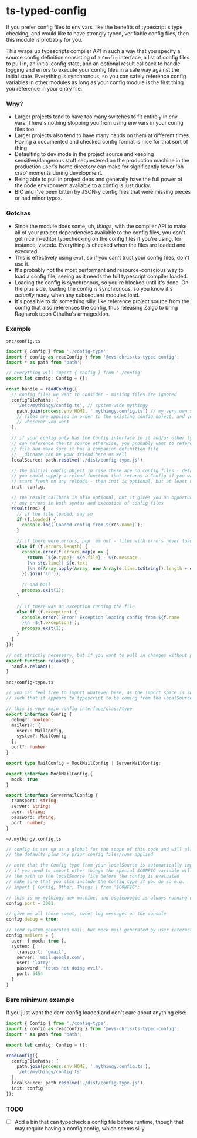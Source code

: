 # ts-typed-config

If you prefer config files to env vars, like the benefits of typescript's type checking, and would like to have strongly typed, verifiable config files, then this module is probably for you.

This wraps up typescripts compiler API in such a way that you specify a source config definition consisting of a `Config` interface, a list of config files to pull in, an initial config state, and an optional result callback to handle logging and errors to execute your config files in a safe way against the initial state. Everything is synchronous, so you can safely reference config variables in other modules as long as your config module is the first thing you reference in your entry file.

### Why?

* Larger projects tend to have too many switches to fit entirely in env vars. There's nothing stopping you from using env vars in your config files too.
* Larger projects also tend to have many hands on them at different times. Having a documented and checked config format is nice for that sort of thing.
* Defaulting to dev mode in the project source and keeping sensitive/dangerous stuff sequestered on the production machine in the production user's home directory can make for significantly fewer 'oh crap' moments during development.
* Being able to pull in project deps and generally have the full power of the node environment available to a config is just ducky.
* BIC and I've been bitten by JSON-y config files that were missing pieces or had minor typos.

### Gotchas

* Since the module does some, uh, _things_, with the compiler API to make all of your project dependencies available to the config files, you don't get nice in-editor typechecking on the config files if you're using, for instance, vscode. Everything _is_ checked when the files are loaded and executed.
* This is effectively using `eval`, so if you can't trust your config files, don't use it.
* It's probably not the most performant and resource-conscious way to load a config file, seeing as it needs the full typescript compiler loaded.
* Loading the config is synchronous, so you're blocked until it's done. On the plus side, loading the config is synchronous, so you know it's _actually_ ready when any subsequent modules load.
* It's possible to do something silly, like reference project source from the config that also references the config, thus releasing Zalgo to bring Ragnarok upon Cthulhu's armageddon.

### Example

`src/config.ts`
```ts
import { Config } from './config-type';
import { config as readConfig } from '@evs-chris/ts-typed-config';
import * as path from 'path';

// everything will import { config } from './config'
export let config: Config = {};

const handle = readConfig({
  // config files we want to consider - missing files are ignored
  configFilePaths: [
    '/etc/mythingy/config.ts', // system-wide mythingy
    path.join(process.env.HOME, '.mythingy.config.ts') // my very own special mythingy
    // files are applied in order to the existing config object, and you can put them
    // wherever you want
  ],

  // if your config only has the Config interface in it and/or other type-only defs, you
  // can reference the ts source otherwise, you probably want to reference the compiled
  // file and make sure it has a companion definition file
  // __dirname can be your friend here as well
  localSource: path.resolve('./dist/config-type.js'),

  // the initial config object in case there are no config files - defaults
  // you could supply a reload function that returns a Config if you want to 
  // start fresh on any reloads - then init is optional, but at least one is required
  init: config,

  // the result callback is also optional, but it gives you an opportunity to handle
  // any errors in both syntax and execution of config files
  result(res) {
    // if the file loaded, say so
    if (f.loaded) {
      console.log(`Loaded config from ${res.name}`);
    }

    // if there were errors, pop 'em out - files with errors never load
    else if (f.errors.length) {
      console.error(f.errors.map(e => {
        return `${e.type}: ${e.file} - ${e.message
        }\n ${e.line}| ${e.text
        }\n ${Array.apply(Array, new Array(e.line.toString().length + e.char)).map(_ => ' ').join('')} ^`;
      }).join('\n'));
      
      // and bail
      process.exit(1);
    }

    // if there was an exception running the file
    else if (f.exception) {
      console.error(`Error: Exception loading config from ${f.name
      }\n  ${f.exception}`);
      process.exit(1);
    }
  }
});

// not strictly necessary, but if you want to pull in changes without punting the whole process
export function reload() {
  handle.reload();
}
```

`src/config-type.ts`
```ts
// you can feel free to import whatever here, as the import space is swizzled around
// such that it appears to typescript to be coming from the localSource during execution

// this is your main config interface/class/type
export interface Config {
  debug?: boolean;
  mailers?: {
    user?: MailConfig,
    system?: MailConfig
  };
  port?: number
}

export type MailConfig = MockMailConfig | ServerMailConfig;

export interface MockMailConfig {
  mock: true;
}

export interface ServerMailConfig {
  transport: string;
  server: string;
  user: string;
  password: string;
  port: number;
}
```

`~/.mythingy.config.ts`
```ts
// config is set up as a global for the scope of this code and will already have
// the defaults plus any prior config files/runs applied

// note that the Config type from your localSource is automatically imported
// if you need to import other things the special $CONFIG variable will be swapped with
// the path to the localSource file before the config is evaluated
// make sure that you also include the Config type if you do so e.g.
// import { Config, Other, Things } from '$CONFIG';

// this is my mythingy dev machine, and oogieboogie is always running on port 3000
config.port = 3001;

// give me all those sweet, sweet log messages on the console
config.debug = true;

// send system generated mail, but mock mail generated by user interaction
config.mailers = {
  user: { mock: true },
  system: {
    transport: 'gmail',
    server: 'mail.google.com',
    user: 'larry',
    password: 'totes not doing evil',
    port: 5454
  }
}
```

### Bare minimum example

If you just want the darn config loaded and don't care about anything else:

```ts
import { Config } from './config-type';
import { config as readConfig } from '@evs-chris/ts-typed-config';
import * as path from 'path';

export let config: Config = {};

readConfig({
  configFilePaths: [
    path.join(process.env.HOME, '.mythingy.config.ts'),
    '/etc/mythingy/config.ts'
  ],
  localSource: path.resolve('./dist/config-type.js'),
  init: config
});
```

### TODO

* [ ] Add a bin that can typecheck a config file before runtime, though that may require having a config config, which seems silly.